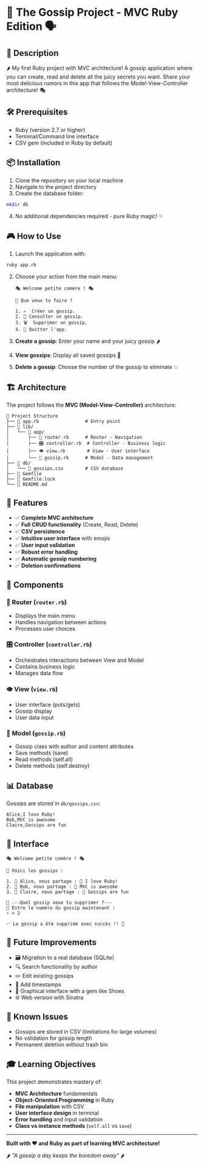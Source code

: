 # 💬 The Gossip Project - MVC Ruby Edition 🗣️

## 📖 Description

🌶️ My first Ruby project with MVC architecture! A gossip application where you can create, read and delete all the juicy secrets you want.
Share your most delicious rumors in this app that follows the Model-View-Controller architecture! 🎭

## 🛠️ Prerequisites

- Ruby (version 2.7 or higher)
- Terminal/Command line interface
- CSV gem (included in Ruby by default)

## 📦 Installation

1. Clone the repository on your local machine
2. Navigate to the project directory
3. Create the database folder:

```bash
mkdir db
```

4. No additional dependencies required - pure Ruby magic! ✨

## 🎮 How to Use

1. Launch the application with:

```bash
ruby app.rb
```

2. Choose your action from the main menu:

   ```
   🎭 Welcome petite comère ! 🎭

   🤔 Que veux tu faire ?

   1. ✍️  Créer un gossip.
   2. 👀 Consulter un gossip.
   3. 🗑️  Supprimer un gossip.
   4. 👋 Quitter l'app.
   ```

3. **Create a gossip**: Enter your name and your juicy gossip 🌶️

4. **View gossips**: Display all saved gossips 📰

5. **Delete a gossip**: Choose the number of the gossip to eliminate 💥

## 🏗️ Architecture

The project follows the **MVC (Model-View-Controller)** architecture:

```
📁 Project Structure
├── 📄 app.rb                 # Entry point
├── 📁 lib/
│   └── 📁 app/
│       ├── 🚦 router.rb      # Router - Navigation
│       ├── 🎛️ controller.rb  # Controller - Business logic
│       ├── 👁️ view.rb        # View - User interface
│       └── 💾 gossip.rb      # Model - Data management
├── 📁 db/
│   └── 📄 gossips.csv        # CSV database
├── 📄 Gemfile
├── 📄 Gemfile.lock
└── 📄 README.md
```

## 🎯 Features

- ✅ **Complete MVC architecture**
- ✅ **Full CRUD functionality** (Create, Read, Delete)
- ✅ **CSV persistence**
- ✅ **Intuitive user interface** with emojis
- ✅ **User input validation**
- ✅ **Robust error handling**
- ✅ **Automatic gossip numbering**
- ✅ **Deletion confirmations**

## 🔧 Components

### 🚦 Router (`router.rb`)

- Displays the main menu
- Handles navigation between actions
- Processes user choices

### 🎛️ Controller (`controller.rb`)

- Orchestrates interactions between View and Model
- Contains business logic
- Manages data flow

### 👁️ View (`view.rb`)

- User interface (puts/gets)
- Gossip display
- User data input

### 💾 Model (`gossip.rb`)

- Gossip class with author and content attributes
- Save methods (save)
- Read methods (self.all)
- Delete methods (self.destroy)

## 📊 Database

Gossips are stored in `db/gossips.csv`:

```csv
Alice,I love Ruby!
Bob,MVC is awesome
Claire,Gossips are fun
```

## 🎨 Interface

```
🎭 Welcome petite comère ! 🎭

📰 Voici les gossips :

1. 👤 Alice, nous partage : 💭 I love Ruby!
2. 👤 Bob, nous partage : 💭 MVC is awesome
3. 👤 Claire, nous partage : 💭 Gossips are fun

🎯 ---Quel gossip veux tu supprimer ?---
🔢 Entre le numéro du gossip maintenant :
⚡ > 2

✅ Le gossip a été supprimé avec succès !! 🎉
```

## 🚀 Future Improvements

- 🗃️ Migration to a real database (SQLite)
- 🔍 Search functionality by author
- ✏️ Edit existing gossips
- 📅 Add timestamps
- 🎨 Graphical interface with a gem like Shoes
- 🌐 Web version with Sinatra

## 🐛 Known Issues

- Gossips are stored in CSV (limitations for large volumes)
- No validation for gossip length
- Permanent deletion without trash bin

## 🎓 Learning Objectives

This project demonstrates mastery of:

- **MVC Architecture** fundamentals
- **Object-Oriented Programming** in Ruby
- **File manipulation** with CSV
- **User interface design** in terminal
- **Error handling** and input validation
- **Class vs instance methods** (`self.all` vs `save`)

---

**Built with ❤️ and Ruby as part of learning MVC architecture!**

🌶️ _"A gossip a day keeps the boredom away"_ 🌶️
